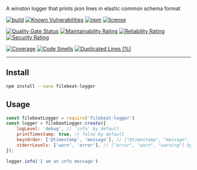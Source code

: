 A winston logger that prints json lines in elastic common schema format

[![build](https://img.shields.io/github/workflow/status/firecow/node-filebeat-logger/build)](https://github.com/firecow/node-filebeat-logger/actions)
[![Known Vulnerabilities](https://snyk.io/test/github/firecow/node-filebeat-logger/badge.svg)](https://snyk.io/test/github/firecow/node-filebeat-logger)
[![npm](https://img.shields.io/npm/v/filebeat-logger)](https://npmjs.org/package/filebeat-logger)
[![license](https://img.shields.io/github/license/firecow/node-filebeat-logger)](https://npmjs.org/package/filebeat-logger)

[![Quality Gate Status](https://sonarcloud.io/api/project_badges/measure?project=firecow_node-filebeat-logger&metric=alert_status)](https://sonarcloud.io/dashboard?id=firecow_node-filebeat-logger)
[![Maintainability Rating](https://sonarcloud.io/api/project_badges/measure?project=firecow_node-filebeat-logger&metric=sqale_rating)](https://sonarcloud.io/dashboard?id=firecow_node-filebeat-logger)
[![Reliability Rating](https://sonarcloud.io/api/project_badges/measure?project=firecow_node-filebeat-logger&metric=reliability_rating)](https://sonarcloud.io/dashboard?id=firecow_node-filebeat-logger)
[![Security Rating](https://sonarcloud.io/api/project_badges/measure?project=firecow_node-filebeat-logger&metric=security_rating)](https://sonarcloud.io/dashboard?id=firecow_node-filebeat-logger)

[![Coverage](https://sonarcloud.io/api/project_badges/measure?project=firecow_node-filebeat-logger&metric=coverage)](https://sonarcloud.io/dashboard?id=firecow_node-filebeat-logger)
[![Code Smells](https://sonarcloud.io/api/project_badges/measure?project=firecow_node-filebeat-logger&metric=code_smells)](https://sonarcloud.io/dashboard?id=firecow_node-filebeat-logger)
[![Duplicated Lines (%)](https://sonarcloud.io/api/project_badges/measure?project=firecow_node-filebeat-logger&metric=duplicated_lines_density)](https://sonarcloud.io/dashboard?id=firecow_node-filebeat-logger)

---

## Install
```sh
npm install --save filebeat-logger
```

## Usage
```js
const filebeatLogger = require('filebeat-logger')
const logger = filebeatLogger.create({
    logLevel: 'debug', // 'info' by default
    printTimestamp: true, // false by default
    keysOrder: ['@timestamp', 'message'], // ["@timestamp", "message", "log.level"] by default
    stderrLevels: ['warn', 'error'], // ["error", "warn", "warning"] by default
});

logger.info('I am an info message')
```
